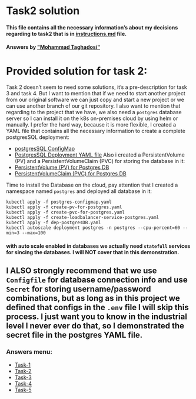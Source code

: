# Task2 solution
#### This file contains all the necessary information’s about my decisions regarding to task2 that is in [instructions.md](instructions.md) file.
#### Answers by ["Mohammad Taghadosi"](https://mtaghadosi.ir)

# Provided solution for task 2:
 Task 2 doesn’t seem to need some solutions, it’s a pre-description for task 3 and task 4. But I want to mention that if we need to start another project from our original software we can just copy and start a new project or we can use another branch of our git repository. I also want to mention that regarding to the project that we have, we also need a `postgres` database server so I can install it on the k8s on-premises cloud by using helm or manually. I prefer the hard way, because it is more flexible, I created a YAML file that contains all the necessary information to create a complete postgresSQL deployment:
 - [postgresSQL ConfigMap](/YAML/postgres-configmap.yaml)
 - [PostgresSQL Deployment YAML file](/YAML/dep-postgresDB.yaml)
Also i created a PersistentVolume (PV) and a PersistentVolumeClaim (PVC) for storing the database in it:
 - [PersistentVolume (PV) for Postgres DB](/YAML/create-pv-for-postgres.yaml)
 - [PersistentVolumeClaim (PVC) for Postgres DB](/YAML/create-pvc-for-postgres.yaml)

 Time to install the Database on the cloud, pay attention that I created a namespace named `postgres` and deployed all database in it: 

 ```
 kubectl apply -f postgres-configmap.yaml
 kubectl apply -f create-pv-for-postgres.yaml
 kubectl apply -f create-pvc-for-postgres.yaml
 kubectl apply -f create-loadbalancer-service-postgres.yaml
 kubectl apply -f dep-postgresDB.yaml
 kubectl autoscale deployment postgres -n postgres --cpu-percent=60 --min=3 --max=100
 ```
 #### with auto scale enabled in databases we actually need `statefull` services for sincing the databases. I will NOT cover that in this demonstration.

## I ALSO strongly recommend that we use `Configfile` for database connection info and use `Secret` for storing username/password combinations, but as long as in this project we defined that configs in the `.env` file I will skip this process. I just want you to know in the industrial level I never ever do that, so I demonstrated the secret file in the postgres YAML file.



### Answers menu:
- [Task-1](/solutions/task1.md)
- [Task-2](/solutions/task2.md)
- [Task-3](/solutions/task3.md)
- [Task-4](/solutions/task4.md)
- [Task-5](/solutions/task5.md)
